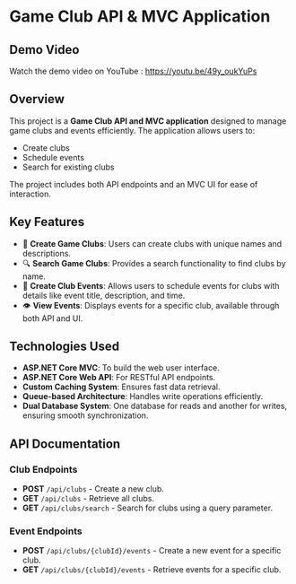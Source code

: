 # **Game Club API & MVC Application**
## Demo Video
Watch the demo video on YouTube : https://youtu.be/49y_oukYuPs



## **Overview**
This project is a **Game Club API and MVC application** designed to manage game clubs and events efficiently. The application allows users to:
- Create clubs
- Schedule events
- Search for existing clubs

The project includes both API endpoints and an MVC UI for ease of interaction.

## **Key Features**
- 🚀 **Create Game Clubs**: Users can create clubs with unique names and descriptions.
- 🔍 **Search Game Clubs**: Provides a search functionality to find clubs by name.
- 📅 **Create Club Events**: Allows users to schedule events for clubs with details like event title, description, and time.
- 👁️ **View Events**: Displays events for a specific club, available through both API and UI.

## **Technologies Used**
- **ASP.NET Core MVC**: To build the web user interface.
- **ASP.NET Core Web API**: For RESTful API endpoints.
- **Custom Caching System**: Ensures fast data retrieval.
- **Queue-based Architecture**: Handles write operations efficiently.
- **Dual Database System**: One database for reads and another for writes, ensuring smooth synchronization.

## **API Documentation**

### **Club Endpoints**
- **POST** `/api/clubs` - Create a new club.
- **GET** `/api/clubs` - Retrieve all clubs.
- **GET** `/api/clubs/search` - Search for clubs using a query parameter.

### **Event Endpoints**
- **POST** `/api/clubs/{clubId}/events` - Create a new event for a specific club.
- **GET** `/api/clubs/{clubId}/events` - Retrieve events for a specific club.
